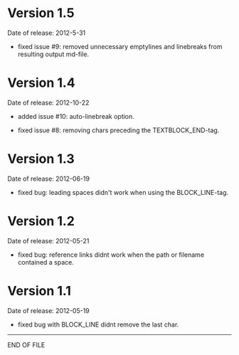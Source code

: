 Version 1.5
===========
Date of release: 2012-5-31

* fixed issue #9: removed unnecessary emptylines and linebreaks from resulting output md-file.

Version 1.4
===========
Date of release: 2012-10-22

* added issue #10: auto-linebreak option.

* fixed issue #8: removing chars preceding the TEXTBLOCK_END-tag.


Version 1.3
===========
Date of release: 2012-06-19

* fixed bug: leading spaces didn't work when using the BLOCK_LINE-tag.

Version 1.2
===========
Date of release: 2012-05-21

* fixed bug: reference links didnt work when the path or filename contained a space.


Version 1.1
===========
Date of release: 2012-05-19

* fixed bug with BLOCK_LINE didnt remove the last char.

--------------------------------------------

END OF FILE
